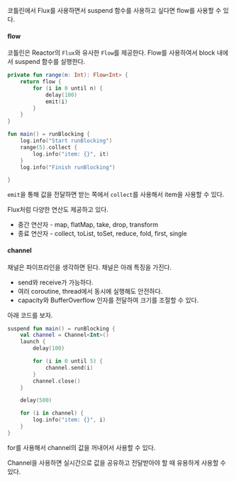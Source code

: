 코틀린에서 Flux를 사용하면서 suspend 함수를 사용하고 싶다면 flow를 사용할 수 있다.

#### flow

코틀린은 Reactor의 `Flux`와 유사한 `Flow`를 제공한다. Flow를 사용하여서 block 내에서 suspend 함수를 실행한다.

```kotlin
private fun range(n: Int): Flow<Int> {
    return flow {
        for (i in 0 until n) {
            delay(100)
            emit(i)
        }
    }
}

fun main() = runBlocking {
    log.info("Start runBlocking")
    range(5).collect {
        log.info("item: {}", it)
    }
    log.info("Finish runBlocking")

}
```

`emit`을 통해 값을 전달하면 받는 쪽에서 `collect`를 사용해서 item을 사용할 수 있다.

Flux처럼 다양한 연산도 제공하고 있다.
- 중간 연산자 - map, flatMap, take, drop, transform
- 종료 연산자 - collect, toList, toSet, reduce, fold, first, single

#### channel

채널은 파이프라인을 생각하면 된다. 채널은 아래 특징을 가진다.
- send와 receive가 가능하다.
- 여러 coroutine, thread에서 동시에 실행해도 안전하다.
- capacity와 BufferOverflow 인자를 전달하여 크기를 조절할 수 있다.

아래 코드를 보자.

```kotlin
suspend fun main() = runBlocking {
    val channel = Channel<Int>()
    launch {
        delay(100)

        for (i in 0 until 5) {
            channel.send(i)
        }
        channel.close()
    }

    delay(500)

    for (i in channel) {
        log.info("item: {}", i)
    }
}
```

for를 사용해서 channel의 값을 꺼내어서 사용할 수 있다.

Channel을 사용하면 실시간으로 값을 공유하고 전달받아야 할 때 유용하게 사용할 수 있다.